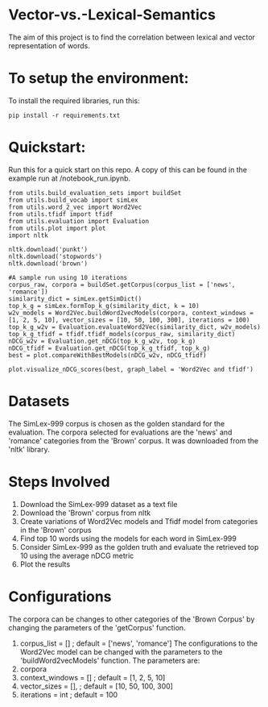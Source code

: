 # Vector-vs.-Lexical-Semantics
The aim of this project is to find the correlation between lexical and vector representation of words.

# To setup the environment:
To  install the required libraries, run this:
```
pip install -r requirements.txt
```
# Quickstart:
Run this for a quick start on this repo. A copy of this can be found in the example run at /notebook_run.ipynb. 
```
from utils.build_evaluation_sets import buildSet
from utils.build_vocab import simLex
from utils.word_2_vec import Word2Vec
from utils.tfidf import tfidf
from utils.evaluation import Evaluation
from utils.plot import plot
import nltk

nltk.download('punkt')
nltk.download('stopwords')
nltk.download('brown')

#A sample run using 10 iterations
corpus_raw, corpora = buildSet.getCorpus(corpus_list = ['news', 'romance'])
similarity_dict = simLex.getSimDict()
top_k_g = simLex.formTop_k_g(similarity_dict, k = 10)
w2v_models = Word2Vec.buildWord2vecModels(corpora, context_windows = [1, 2, 5, 10], vector_sizes = [10, 50, 100, 300], iterations = 100)
top_k_g_w2v = Evaluation.evaluateWord2Vec(similarity_dict, w2v_models)
top_k_g_tfidf = tfidf.tfidf_models(corpus_raw, similarity_dict)
nDCG_w2v = Evaluation.get_nDCG(top_k_g_w2v, top_k_g)
nDCG_tfidf = Evaluation.get_nDCG(top_k_g_tfidf, top_k_g)
best = plot.compareWithBestModels(nDCG_w2v, nDCG_tfidf)

plot.visualize_nDCG_scores(best, graph_label = 'Word2Vec and tfidf')
```

# Datasets
The SimLex-999 corpus is chosen as the golden standard for the evaluation. The corpora selected for evaluations are the 'news' and 'romance' categories from the 'Brown' corpus. It was downloaded from the 'nltk' library.

# Steps Involved
1. Download the SimLex-999 dataset as a text file
2. Download the 'Brown' corpus from nltk
3. Create variations of Word2Vec models and Tfidf model from categories in the 'Brown' corpus
4. Find top 10 words using the models for each word in SimLex-999
5. Consider SimLex-999 as the golden truth and evaluate the retrieved top 10 using the average nDCG metric
6. Plot the results

# Configurations
The corpora can be changes to other categories of the 'Brown Corpus' by changing the parameters of the 'getCorpus' function.
1. corpus_list = []  ;  default = ['news', 'romance'] 
The configurations to the Word2Vec model can be changed with the parameters to the 'buildWord2vecModels' function. The parameters are:
1. corpora 
2. context_windows = [] ; default = [1, 2, 5, 10]
3. vector_sizes = [], ; default = [10, 50, 100, 300]
4. iterations = int ; default = 100
